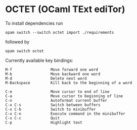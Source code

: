 # OCTET (OCaml TExt ediTor)

To install dependencies run

`opam switch --switch octet import ./requirements`

followed by

`opam switch octet`

Currently available key bindings:

    M-f                 Move forward one word
    M-b                 Move backward one word
    M-d                 Delete next word
    M-Backspace         Kill back to the beginning of a word
    
    C-e                 Move cursor to end of line
    C-a                 Move cursor to beginning of line
    C-n                 Autoformat current buffer
    C-x C-s             Switch between buffers
    C-x C-b             Switch to minibuffer
    C-x C-n             Execute command in the minibuffer
    C-x C-c             Quit
    C-p                 Highlight text
